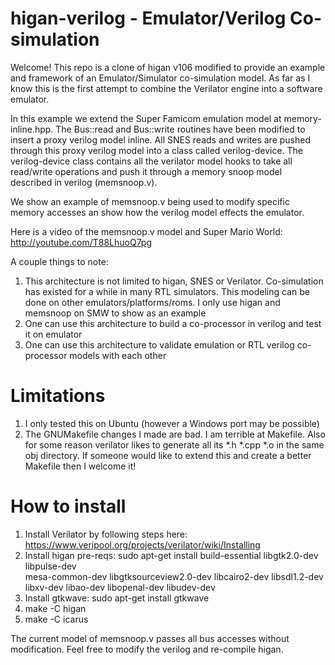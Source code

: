 higan-verilog - Emulator/Verilog Co-simulation
===============================

Welcome! This repo is a clone of higan v106 modified to provide an example and framework of an Emulator/Simulator co-simulation model. As far as I know this is the first attempt to combine the Verilator engine into a software emulator.

In this example we extend the Super Famicom emulation model at memory-inline.hpp. The Bus::read and Bus::write routines have been modified to insert a proxy verilog model inline. All SNES reads and writes are pushed through this proxy verilog model into a class called verilog-device. The verilog-device class contains all the verilator model hooks to take all read/write operations and push it through a memory snoop model described in verilog (memsnoop.v).

We show an example of memsnoop.v being used to modify specific memory accesses an show how the verilog model effects the emulator.

Here is a video of the memsnoop.v model and Super Mario World: http://youtube.com/T88LhuoQ7pg

A couple things to note:
1) This architecture is not limited to higan, SNES or Verilator. Co-simulation has existed for a while in many RTL simulators. This modeling can be done on other emulators/platforms/roms. I only use higan and memsnoop on SMW to show as an example
2) One can use this architecture to build a co-processor in verilog and test it on emulator
3) One can use this architecture to validate emulation or RTL verilog co-processor models with each other

Limitations
===============================
1) I only tested this on Ubuntu (however a Windows port may be possible)
2) The GNUMakefile changes I made are bad. I am terrible at Makefile. Also for some reason verilator likes to generate all its *.h *.cpp *.o in the same obj directory. If someone would like to extend this and create a better Makefile then I welcome it!

How to install
===============================

1) Install Verilator by following steps here: https://www.veripool.org/projects/verilator/wiki/Installing
2) Install higan pre-reqs: 
	sudo apt-get install build-essential libgtk2.0-dev libpulse-dev \
    mesa-common-dev libgtksourceview2.0-dev libcairo2-dev libsdl1.2-dev \
    libxv-dev libao-dev libopenal-dev libudev-dev
3) Install gtkwave: sudo apt-get install gtkwave
4) make -C higan
5) make -C icarus

The current model of memsnoop.v passes all bus accesses without modification. Feel free to modify the verilog and re-compile higan.




	
	